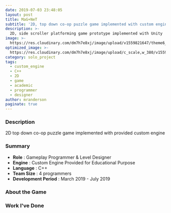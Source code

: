 ```yaml
---
date: 2019-07-03 23:48:05
layout: post
title: MaG+NeT
subtitle: '2D, top down co-op puzzle game implemented with custom engine'
description: >-
  2D, side scroller platforming game prototype implemented with Unity
image: >-
  https://res.cloudinary.com/dm7h7e8xj/image/upload/v1559821647/theme6_qeeojf.jpg
optimized_image: >-
  https://res.cloudinary.com/dm7h7e8xj/image/upload/c_scale,w_380/v1559821647/theme6_qeeojf.jpg
category: solo_project
tags:
  - custom_engine
  - C++
  - 2D
  - game
  - academic
  - programmer
  - designer
author: mranderson
paginate: true
---
```


### Description
2D top down co-op puzzle game implemented with provided custom engine

### Summary
* **Role** :  Gameplay Programmer & Level Designer
* **Engine** : Custom Engine Provided for Educational Purpose
* **Language** : C++
* **Team Size** : 4 programmers 
* **Development Period** : March 2019 - July 2019


### About the Game



### Work I've Done

